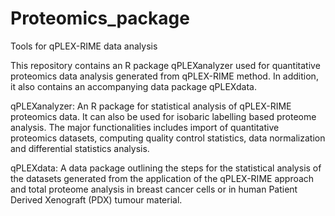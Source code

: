 # Proteomics_package
Tools for qPLEX-RIME data analysis

This repository contains an R package qPLEXanalyzer used for quantitative proteomics data analysis generated from qPLEX-RIME method. In addition, it also contains an accompanying data package qPLEXdata.

qPLEXanalyzer: An R package for statistical analysis of qPLEX-RIME proteomics data. It can also be used for isobaric labelling based proteome analysis. The major functionalities includes import of quantitative proteomics datasets, computing quality control statistics, data normalization and differential statistics analysis.

qPLEXdata: A data package outlining the steps for the statistical analysis of the datasets generated from the application of the qPLEX-RIME approach and total proteome analysis in breast cancer cells or in human Patient Derived Xenograft (PDX) tumour material.
